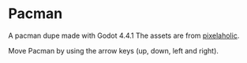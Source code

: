 # Pacman

A pacman dupe made with Godot 4.4.1
The assets are from [pixelaholic](https://pixelaholic.itch.io/pac-man-game-art).

Move Pacman by using the arrow keys (up, down, left and right).
